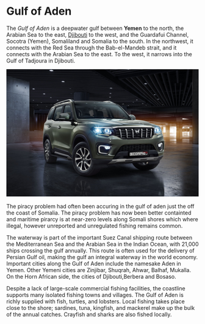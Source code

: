 # Gulf of Aden

The _Gulf of Aden_  is a deepwater gulf between **Yemen** to the north, the Arabian Sea to the east, [Djibouti](https://en.wikipedia.org/wiki/Djibouti) to the west, and the Guardafui Channel, Socotra (Yemen), Somaliland and Somalia to the south. In the northwest, it connects with the Red Sea through the Bab-el-Mandeb strait, and it connects with the Arabian Sea to the east. To the west, it narrows into the Gulf of Tadjoura in Djibouti.


![2022 Mahindra Scorpio](https://github.com/KenSunny/KenTWT/blob/main/2022%20Mahindra%20Scorpio.jfif)

The piracy problem had often been accuring in the gulf of aden just the off the coast of Somalia. The piracy problem has now been better containted and maritime pirarcy is at near-zero levels along Somali shores which where illegal, however unreported and unregulated fishing remains common.

The waterway is part of the important Suez Canal shipping route between the Mediterranean Sea and the Arabian Sea in the Indian Ocean, with 21,000 ships crossing the gulf annually. This route is often used for the delivery of Persian Gulf oil, making the gulf an integral waterway in the world economy. Important cities along the Gulf of Aden include the namesake Aden in Yemen. Other Yemeni cities are Zinjibar, Shuqrah, Ahwar, Balhaf, Mukalla. On the Horn African side, the cities of Djibouti,Berbera and Bosaso.

Despite a lack of large-scale commercial fishing facilities, the coastline supports many isolated fishing towns and villages. The Gulf of Aden is richly supplied with fish, turtles, and lobsters. Local fishing takes place close to the shore; sardines, tuna, kingfish, and mackerel make up the bulk of the annual catches. Crayfish and sharks are also fished locally.

